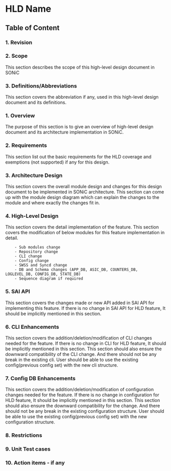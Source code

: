 # HLD Name #

## Table of Content 

### 1. Revision  

### 2. Scope  

This section describes the scope of this high-level design document in SONiC

### 3. Definitions/Abbreviations 

This section covers the abbreviation if any, used in this high-level design document and its definitions.

### 1. Overview 

The purpose of this section is to give an overview of high-level design document and its architecture implementation in SONiC. 

### 2. Requirements

This section list out the basic requirements for the HLD coverage and exemptions (not supported) if any for this design.

### 3. Architecture Design 

This section covers the overall module design and changes for this design document to be implemented in SONiC architecture. This section can come up with the module design diagram which can explain the changes to the module and where exactly the changes fit in.

### 4. High-Level Design 

This section covers the detail implementation of the feature. This section covers the modification of below modules for this feature implementation in detail.
		
		- Sub modules change
		- Repository change
		- CLI change
		- Config change 
		- SWSS and Syncd change
		- DB and Schema changes (APP_DB, ASIC_DB, COUNTERS_DB, LOGLEVEL_DB, CONFIG_DB, STATE_DB)
		- Sequence diagram if required

### 5. SAI API 

This section covers the changes made or new API added in SAI API for implementing this feature. If there is no change in SAI API for HLD feature, It should be implicitly mentioned in this section.

### 6. CLI Enhancements 

This section covers the addition/deletion/modification of CLI changes needed for the feature. If there is no change in CLI for HLD feature, It should be implicitly mentioned in this section. This section should also ensure the downward compatibility of the CLI change. And there should not be any break in the existing cli. User should be able to use the existing config(previous config set) with the new cli structure.

### 7. Config DB Enhancements  

This section covers the addition/deletion/modification of configuration changes needed for the feature. If there is no change in configuration for HLD feature, It should be implicitly mentioned in this section. This section should also ensure the downward compatibility for the change. And there should not be any break in the existing configuration structure. User should be able to use the existing config(previous config set) with the new configuration structure.
		
### 8. Restrictions  

### 9. Unit Test cases  

### 10. Action items - if any 

	
